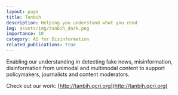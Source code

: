 ```yaml
---
layout: page
title: Tanbih
description: Helping you understand what you read
img: assets/img/tanbih_dark.png
importance: 10
category: AI for Disinformation
related_publications: true
---
```


Enabling our understanding in detecting fake news, misinformation, disinformation from unimodal and multimodal content to support policymakers, journalists and content moderators.

Check out our work: [http://tanbih.qcri.org](http://tanbih.qcri.org)
